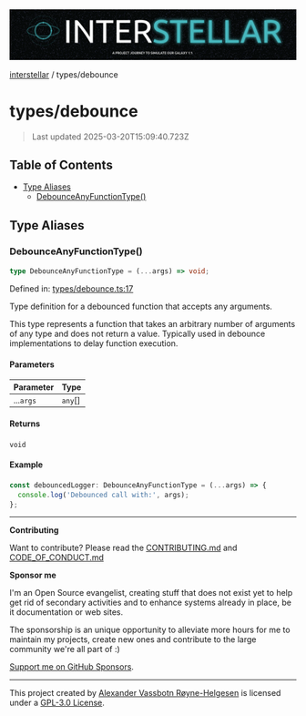 <div><img alt="SPECCER logo" src="https://raw.githubusercontent.com/phun-ky/interstellar/main/public/interstellar-header.png" style="max-height:120px;"/></div>

[interstellar](../README.md) / types/debounce

# types/debounce

> Last updated 2025-03-20T15:09:40.723Z

## Table of Contents

- [Type Aliases](#type-aliases)
  - [DebounceAnyFunctionType()](#debounceanyfunctiontype)

## Type Aliases

### DebounceAnyFunctionType()

```ts
type DebounceAnyFunctionType = (...args) => void;
```

Defined in:
[types/debounce.ts:17](https://github.com/phun-ky/interstellar/blob/main/src/types/debounce.ts#L17)

Type definition for a debounced function that accepts any arguments.

This type represents a function that takes an arbitrary number of arguments of
any type and does not return a value. Typically used in debounce implementations
to delay function execution.

#### Parameters

| Parameter | Type     |
| --------- | -------- |
| ...`args` | `any`\[] |

#### Returns

`void`

#### Example

```ts
const debouncedLogger: DebounceAnyFunctionType = (...args) => {
  console.log('Debounced call with:', args);
};
```

---

**Contributing**

Want to contribute? Please read the
[CONTRIBUTING.md](https://github.com/phun-ky/interstellar/blob/main/CONTRIBUTING.md)
and
[CODE_OF_CONDUCT.md](https://github.com/phun-ky/interstellar/blob/main/CODE_OF_CONDUCT.md)

**Sponsor me**

I'm an Open Source evangelist, creating stuff that does not exist yet to help
get rid of secondary activities and to enhance systems already in place, be it
documentation or web sites.

The sponsorship is an unique opportunity to alleviate more hours for me to
maintain my projects, create new ones and contribute to the large community
we're all part of :)

[Support me on GitHub Sponsors](https://github.com/sponsors/phun-ky).

---

This project created by [Alexander Vassbotn Røyne-Helgesen](http://phun-ky.net)
is licensed under a
[GPL-3.0 License](https://choosealicense.com/licenses/gpl-3.0/).
